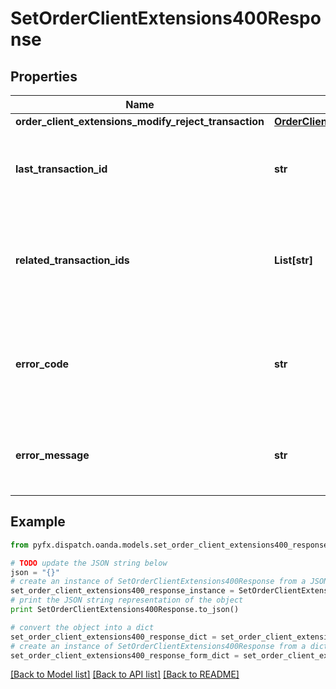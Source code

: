 # SetOrderClientExtensions400Response


## Properties
Name | Type | Description | Notes
------------ | ------------- | ------------- | -------------
**order_client_extensions_modify_reject_transaction** | [**OrderClientExtensionsModifyRejectTransaction**](OrderClientExtensionsModifyRejectTransaction.md) |  | [optional] 
**last_transaction_id** | **str** | The ID of the most recent Transaction created for the Account | [optional] 
**related_transaction_ids** | **List[str]** | The IDs of all Transactions that were created while satisfying the request. | [optional] 
**error_code** | **str** | The code of the error that has occurred. This field may not be returned for some errors. | [optional] 
**error_message** | **str** | The human-readable description of the error that has occurred. | [optional] 

## Example

```python
from pyfx.dispatch.oanda.models.set_order_client_extensions400_response import SetOrderClientExtensions400Response

# TODO update the JSON string below
json = "{}"
# create an instance of SetOrderClientExtensions400Response from a JSON string
set_order_client_extensions400_response_instance = SetOrderClientExtensions400Response.from_json(json)
# print the JSON string representation of the object
print SetOrderClientExtensions400Response.to_json()

# convert the object into a dict
set_order_client_extensions400_response_dict = set_order_client_extensions400_response_instance.to_dict()
# create an instance of SetOrderClientExtensions400Response from a dict
set_order_client_extensions400_response_form_dict = set_order_client_extensions400_response.from_dict(set_order_client_extensions400_response_dict)
```
[[Back to Model list]](../README.md#documentation-for-models) [[Back to API list]](../README.md#documentation-for-api-endpoints) [[Back to README]](../README.md)


